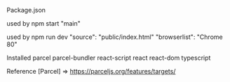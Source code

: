 Package.json


used by npm start
"main"

used by npm run dev
"source": "public/index.html"
"browserlist": "Chrome 80"

Installed
parcel
parcel-bundler
react-script
react
react-dom
typescript




Reference [Parcel]  =>    https://parceljs.org/features/targets/


